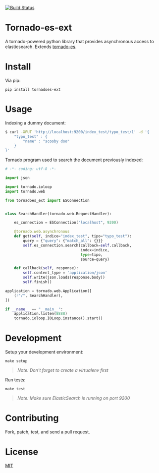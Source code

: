 [![Build Status](https://secure.travis-ci.org/Matityahul/tornado-es-ext.svg?branch=master)](https://travis-ci.org/Matityahul/tornado-es-ext)


Tornado-es-ext
==============

A tornado-powered python library that provides asynchronous access to elasticsearch. Extends [tornado-es](https://github.com/globocom/tornado-es).


Install
=======

Via pip:

    pip install tornadoes-ext


Usage
=====

Indexing a dummy document:

```bash
$ curl -XPUT 'http://localhost:9200/index_test/typo_test/1' -d '{
    "typo_test" : {
        "name" : "scooby doo"
    }
}'
```

Tornado program used to search the document previously indexed:

```python
# -*- coding: utf-8 -*-

import json

import tornado.ioloop
import tornado.web

from tornadoes_ext import ESConnection


class SearchHandler(tornado.web.RequestHandler):

    es_connection = ESConnection("localhost", 9200)

    @tornado.web.asynchronous
    def get(self, indice="index_test", tipo="typo_test"):
        query = {"query": {"match_all": {}}}
        self.es_connection.search(callback=self.callback,
                                  index=indice,
                                  type=tipo,
                                  source=query)

    def callback(self, response):
        self.content_type = 'application/json'
        self.write(json.loads(response.body))
        self.finish()

application = tornado.web.Application([
    (r"/", SearchHandler),
])

if __name__ == "__main__":
    application.listen(8888)
    tornado.ioloop.IOLoop.instance().start()
```


Development
===========

Setup your development environment:

    make setup

> *Note: Don't forget to create a virtualenv first*

Run tests:

    make test

> *Note: Make sure ElasticSearch is running on port 9200*


Contributing
============

Fork, patch, test, and send a pull request.


License
=======

[MIT](http://opensource.org/licenses/MIT)
